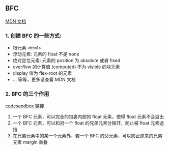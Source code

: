 ## BFC


[MDN 文档](https://developer.mozilla.org/en-US/docs/Web/Guide/CSS/Block_formatting_context)

### 1. 创建 BFC 的一些方式:  

- 根元素 `<html>`
- 浮动元素: 元素的 float 不是 none
- 绝对定位元素: 元素的 position 为 absolute 或者 fixed
- overflow 的计算值 (computed) 不为 visible 的块元素
- display 值为 flex-root 的元素
- ... 等等，更多请查看 MDN 文档

### 2. BFC 的三个作用

[codesandbox 链接](https://codesandbox.io/s/bfc-d2mfl?file=/src/demo1.jsx)

1. 一个 BFC 元素，可以完全的包裹内部的 float 元素，使得 float 元素不会溢出
2. 一个 BFC 元素，可以和另一个 float 的兄弟元素分隔开，防止被 float 元素遮挡
3. 在兄弟元素中的某一个元素外，套一个 BFC 的父元素，可以防止原来的兄弟元素 margin 重叠

